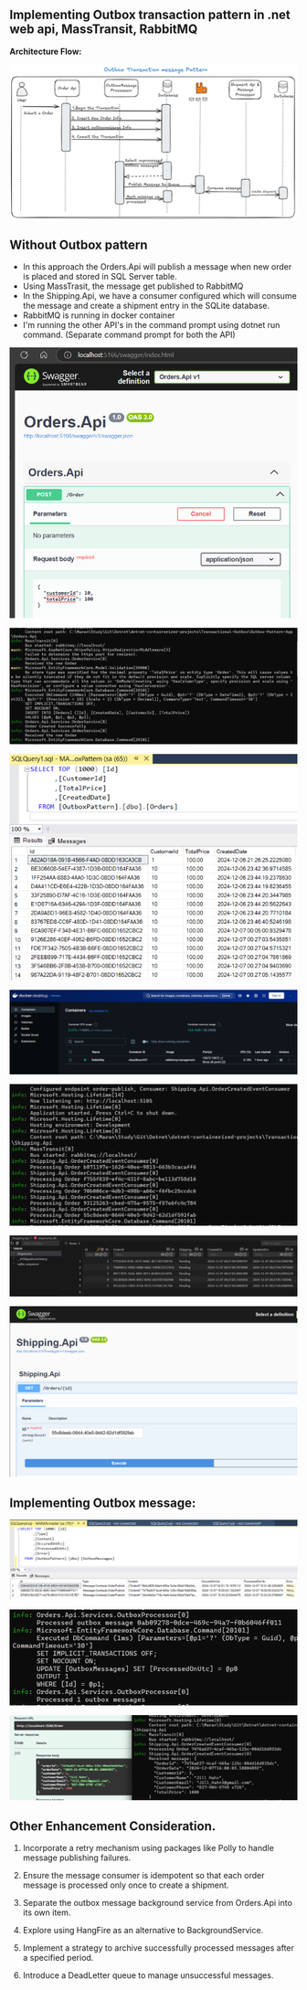 ## Implementing Outbox transaction pattern in .net web api, MassTransit, RabbitMQ

**Architecture Flow:**

![alt text](images/image-10.png)


## Without Outbox pattern
 - In this approach the Orders.Api will publish a message when new order is placed and stored in SQL Server table.
 - Using MassTrasit, the message get published to RabbitMQ
 - In the Shipping.Api, we have a consumer configured which will consume the message and create a shipment entry in the SQLite database.
 - RabbitMQ is running in docker container
 - I'm running the other API's in the command prompt using dotnet run command. (Separate command prompt for both the API)

 ![alt text](images/image-1.png)

 ![alt text](images/image.png)

 ![alt text](images/image-2.png)

 ![alt text](images/image-6.png)

 ![alt text](images/image-3.png)

 ![alt text](images/image-4.png)


 ![alt text](images/image-5.png)

 ## Implementing Outbox message:
![alt text](images/image-8.png)

![alt text](images/image-9.png)

 ![alt text](images/image-7.png)

 ## Other Enhancement Consideration.

1. Incorporate a retry mechanism using packages like Polly to handle message publishing failures.

2. Ensure the message consumer is idempotent so that each order message is processed only once to create a shipment.

3. Separate the outbox message background service from Orders.Api into its own item.

4. Explore using HangFire as an alternative to BackgroundService.

5. Implement a strategy to archive successfully processed messages after a specified period.

6. Introduce a DeadLetter queue to manage unsuccessful messages.
